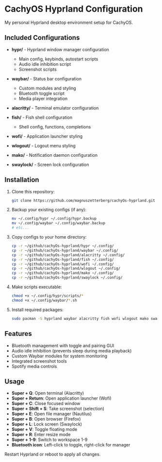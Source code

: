 # CachyOS Hyprland Configuration

My personal Hyprland desktop environment setup for CachyOS.

## Included Configurations

- **hypr/** - Hyprland window manager configuration
  - Main config, keybinds, autostart scripts
  - Audio idle inhibition script
  - Screenshot scripts
  
- **waybar/** - Status bar configuration
  - Custom modules and styling
  - Bluetooth toggle script
  - Media player integration
  
- **alacritty/** - Terminal emulator configuration
  
- **fish/** - Fish shell configuration
  - Shell config, functions, completions
  
- **wofi/** - Application launcher styling
  
- **wlogout/** - Logout menu styling
  
- **mako/** - Notification daemon configuration

- **swaylock/** - Screen lock configuration

## Installation

1. Clone this repository:
   ```bash
   git clone https://github.com/magnuszetterberg/cachyOs-hyprland.git ~/github/cachyOs-hyprland
   ```

2. Backup your existing configs (if any):
   ```bash
   mv ~/.config/hypr ~/.config/hypr.backup
   mv ~/.config/waybar ~/.config/waybar.backup
   # etc...
   ```

3. Copy configs to your home directory:
   ```bash
   cp -r ~/github/cachyOs-hyprland/hypr ~/.config/
   cp -r ~/github/cachyOs-hyprland/waybar ~/.config/
   cp -r ~/github/cachyOs-hyprland/alacritty ~/.config/
   cp -r ~/github/cachyOs-hyprland/fish ~/.config/
   cp -r ~/github/cachyOs-hyprland/wofi ~/.config/
   cp -r ~/github/cachyOs-hyprland/wlogout ~/.config/
   cp -r ~/github/cachyOs-hyprland/mako ~/.config/
   cp -r ~/github/cachyOs-hyprland/swaylock ~/.config/
   ```

4. Make scripts executable:
   ```bash
   chmod +x ~/.config/hypr/scripts/*
   chmod +x ~/.config/waybar/*.sh
   ```

5. Install required packages:
   ```bash
   sudo pacman -S hyprland waybar alacritty fish wofi wlogout mako swaylock blueman network-manager-apple
   ```

## Features

- Bluetooth management with toggle and pairing GUI
- Audio idle inhibition (prevents sleep during media playback)
- Custom Waybar modules for system monitoring
- Integrated screenshot tools
- Spotify media controls

## Usage

- **Super + Q**: Open terminal (Alacritty)
- **Super + Return**: Open application launcher (Wofi)
- **Super + C**: Close focused window
- **Super + Shift + S**: Take screenshot (selection)
- **Super + E**: Open file manager (Nautilus)
- **Super + B**: Open browser (Firefox)
- **Super + L**: Lock screen (Swaylock)
- **Super + V**: Toggle floating mode
- **Super + R**: Enter resize mode
- **Super + 1-9**: Switch to workspace 1-9
- **Bluetooth icon**: Left-click to toggle, right-click for manager

Restart Hyprland or reboot to apply all changes.

